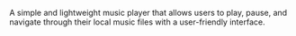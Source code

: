 A simple and lightweight music player that allows users to play, pause, and navigate through their local music files with a user-friendly interface.
